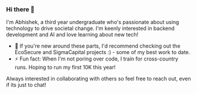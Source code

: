 ### Hi there 👋

<!--
**AbChatt/abchatt** is a ✨ _special_ ✨ repository because its `README.md` (this file) appears on your GitHub profile.
-->

I'm Abhishek, a third year undergraduate who's passionate about using technology to drive societal change. I'm keenly interested in backend development and AI and love learning about new tech!

- 🔭 If you're new around these parts, I'd recommend checking out the EcoSecure and SigmaCapital projects :) - some of my best work to date.
- ⚡ Fun fact: When I'm not poring over code, I train for cross-country runs. Hoping to run my first 10K this year!

Always interested in collaborating with others so feel free to reach out, even if its just to chat!
